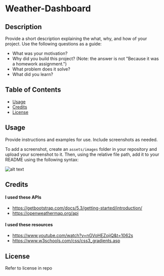 # Weather-Dashboard

## Description

Provide a short description explaining the what, why, and how of your project. Use the following questions as a guide:

- What was your motivation?
- Why did you build this project? (Note: the answer is not "Because it was a homework assignment.")
- What problem does it solve?
- What did you learn?

## Table of Contents 

- [Usage](#usage)
- [Credits](#credits)
- [License](#license)


## Usage

Provide instructions and examples for use. Include screenshots as needed.

To add a screenshot, create an `assets/images` folder in your repository and upload your screenshot to it. Then, using the relative file path, add it to your README using the following syntax:

![alt text](assets/images/screenshot.png)

## Credits

#### I used these APIs
* https://getbootstrap.com/docs/5.3/getting-started/introduction/
* https://openweathermap.org/api

#### I used these resources
* https://www.youtube.com/watch?v=nGVoHEZojiQ&t=1062s 
* https://www.w3schools.com/css/css3_gradients.asp
## License
Refer to license in repo